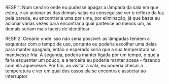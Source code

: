 RESP 1: Num cenário onde eu pudesse apagar a lâmpada da sala em que estou, e ao acionar as das demais salas eu conseguisse ver o reflexo da luz pela parede, eu encontraria uma por uma, por eliminação, já que basta eu acionar várias vezes para encontrar a qual partence ao menos um, as demais seriam mais fáceis de identificar

RESP 2: Cenário onde isso não seria possível: as lâmpadas tendem a esquentar com o tempo de uso, portanto eu poderia escolher uma delas para manter apagada, então o esperado seria que a sua temperatura se mantivesse fria. A segunda, poderia manter ligada por um tempo, o que a faria esquentar um pouco, e a terceira eu poderia manter acesa - fazendo com ela aquecesse. Por fim, ao visitar a sala, eu poderia checar a temperatura e ver em qual dos casos ela se encontra e associar ao interruptor